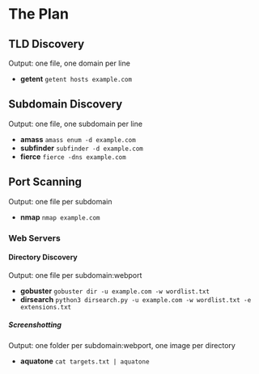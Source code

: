 # The Plan

## TLD Discovery
Output: one file, one domain per line
- **getent** `getent hosts example.com`

## Subdomain Discovery
Output: one file, one subdomain per line
- **amass** `amass enum -d example.com`
- **subfinder** `subfinder -d example.com`
- **fierce** `fierce -dns example.com`

## Port Scanning
Output: one file per subdomain
- **nmap** `nmap example.com`

### Web Servers

#### Directory Discovery
Output: one file per subdomain:webport
- **gobuster** `gobuster dir -u example.com -w wordlist.txt`
- **dirsearch** `python3 dirsearch.py -u example.com -w wordlist.txt -e extensions.txt`

##### Screenshotting
Output: one folder per subdomain:webport, one image per directory
- **aquatone** `cat targets.txt | aquatone`
